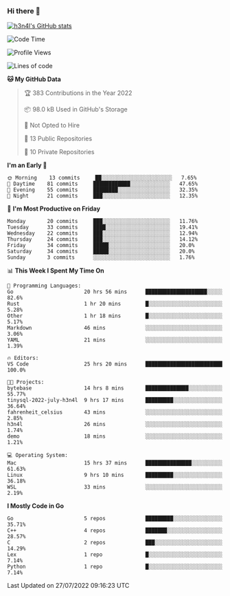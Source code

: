 ### Hi there 👋

[![h3n4l's GitHub stats](https://github-readme-stats.vercel.app/api?username=h3n4l&count_private=true&show_icons=true&theme=radical)](https://github.com/h3n4l/github-readme-stats)

<!--START_SECTION:waka-->
![Code Time](http://img.shields.io/badge/Code%20Time-522%20hrs%2037%20mins-blue)

![Profile Views](http://img.shields.io/badge/Profile%20Views-113-blue)

![Lines of code](https://img.shields.io/badge/From%20Hello%20World%20I%27ve%20Written-39%20Thousand%20lines%20of%20code-blue)

**🐱 My GitHub Data** 

> 🏆 383 Contributions in the Year 2022
 > 
> 📦 98.0 kB Used in GitHub's Storage 
 > 
> 🚫 Not Opted to Hire
 > 
> 📜 13 Public Repositories 
 > 
> 🔑 10 Private Repositories  
 > 
**I'm an Early 🐤** 

```text
🌞 Morning    13 commits     ██░░░░░░░░░░░░░░░░░░░░░░░   7.65% 
🌆 Daytime    81 commits     ████████████░░░░░░░░░░░░░   47.65% 
🌃 Evening    55 commits     ████████░░░░░░░░░░░░░░░░░   32.35% 
🌙 Night      21 commits     ███░░░░░░░░░░░░░░░░░░░░░░   12.35%

```
📅 **I'm Most Productive on Friday** 

```text
Monday       20 commits     ███░░░░░░░░░░░░░░░░░░░░░░   11.76% 
Tuesday      33 commits     ████░░░░░░░░░░░░░░░░░░░░░   19.41% 
Wednesday    22 commits     ███░░░░░░░░░░░░░░░░░░░░░░   12.94% 
Thursday     24 commits     ███░░░░░░░░░░░░░░░░░░░░░░   14.12% 
Friday       34 commits     █████░░░░░░░░░░░░░░░░░░░░   20.0% 
Saturday     34 commits     █████░░░░░░░░░░░░░░░░░░░░   20.0% 
Sunday       3 commits      ░░░░░░░░░░░░░░░░░░░░░░░░░   1.76%

```


📊 **This Week I Spent My Time On** 

```text
💬 Programming Languages: 
Go                       20 hrs 56 mins      ████████████████████░░░░░   82.6% 
Rust                     1 hr 20 mins        █░░░░░░░░░░░░░░░░░░░░░░░░   5.28% 
Other                    1 hr 18 mins        █░░░░░░░░░░░░░░░░░░░░░░░░   5.17% 
Markdown                 46 mins             ░░░░░░░░░░░░░░░░░░░░░░░░░   3.06% 
YAML                     21 mins             ░░░░░░░░░░░░░░░░░░░░░░░░░   1.39%

🔥 Editors: 
VS Code                  25 hrs 20 mins      █████████████████████████   100.0%

🐱‍💻 Projects: 
bytebase                 14 hrs 8 mins       ██████████████░░░░░░░░░░░   55.77% 
tinysql-2022-july-h3n4l  9 hrs 17 mins       █████████░░░░░░░░░░░░░░░░   36.64% 
fahrenheit_celsius       43 mins             ░░░░░░░░░░░░░░░░░░░░░░░░░   2.85% 
h3n4l                    26 mins             ░░░░░░░░░░░░░░░░░░░░░░░░░   1.74% 
demo                     18 mins             ░░░░░░░░░░░░░░░░░░░░░░░░░   1.21%

💻 Operating System: 
Mac                      15 hrs 37 mins      ███████████████░░░░░░░░░░   61.63% 
Linux                    9 hrs 10 mins       █████████░░░░░░░░░░░░░░░░   36.18% 
WSL                      33 mins             ░░░░░░░░░░░░░░░░░░░░░░░░░   2.19%

```

**I Mostly Code in Go** 

```text
Go                       5 repos             █████████░░░░░░░░░░░░░░░░   35.71% 
C++                      4 repos             ███████░░░░░░░░░░░░░░░░░░   28.57% 
C                        2 repos             ███░░░░░░░░░░░░░░░░░░░░░░   14.29% 
Lex                      1 repo              █░░░░░░░░░░░░░░░░░░░░░░░░   7.14% 
Python                   1 repo              █░░░░░░░░░░░░░░░░░░░░░░░░   7.14%

```



 Last Updated on 27/07/2022 09:16:23 UTC
<!--END_SECTION:waka-->

